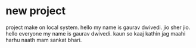  # new project

 project make on local system.
 hello my name is gaurav dwivedi.
 jio sher jio.
 hello everyone my name is gaurav dwivedi.
 kaun so kaaj kathin jag maahi harhu naath mam sankat bhari.